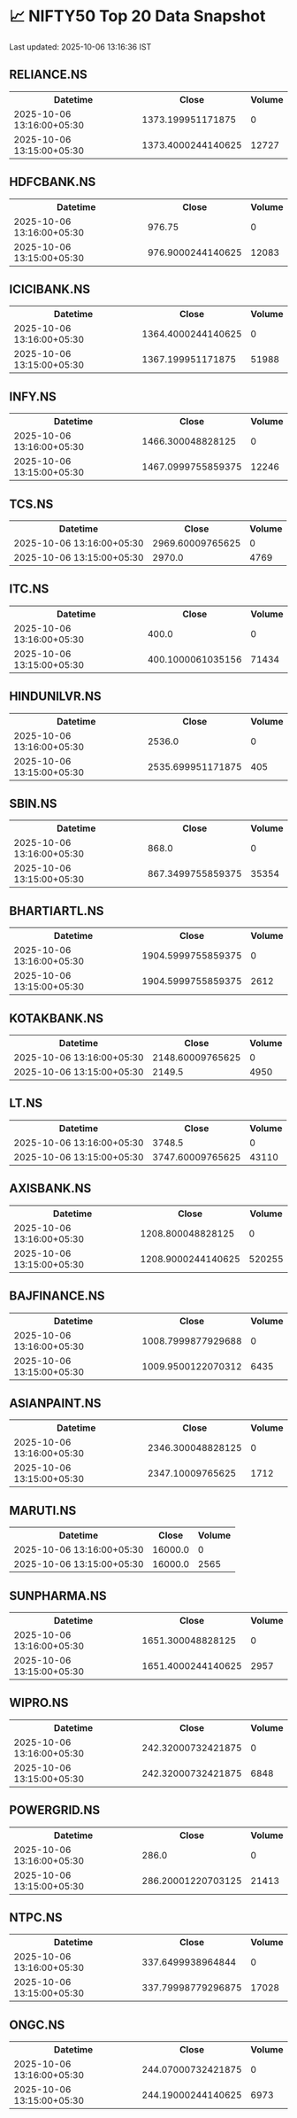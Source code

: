 # 📈 NIFTY50 Top 20 Data Snapshot

Last updated: 2025-10-06 13:16:36 IST

## RELIANCE.NS

<table>
  <tr><th>Datetime</th><th>Close</th><th>Volume</th></tr>
  <tr><td>2025-10-06 13:16:00+05:30</td><td>1373.199951171875</td><td>0</td></tr>
  <tr><td>2025-10-06 13:15:00+05:30</td><td>1373.4000244140625</td><td>12727</td></tr>
</table>

## HDFCBANK.NS

<table>
  <tr><th>Datetime</th><th>Close</th><th>Volume</th></tr>
  <tr><td>2025-10-06 13:16:00+05:30</td><td>976.75</td><td>0</td></tr>
  <tr><td>2025-10-06 13:15:00+05:30</td><td>976.9000244140625</td><td>12083</td></tr>
</table>

## ICICIBANK.NS

<table>
  <tr><th>Datetime</th><th>Close</th><th>Volume</th></tr>
  <tr><td>2025-10-06 13:16:00+05:30</td><td>1364.4000244140625</td><td>0</td></tr>
  <tr><td>2025-10-06 13:15:00+05:30</td><td>1367.199951171875</td><td>51988</td></tr>
</table>

## INFY.NS

<table>
  <tr><th>Datetime</th><th>Close</th><th>Volume</th></tr>
  <tr><td>2025-10-06 13:16:00+05:30</td><td>1466.300048828125</td><td>0</td></tr>
  <tr><td>2025-10-06 13:15:00+05:30</td><td>1467.0999755859375</td><td>12246</td></tr>
</table>

## TCS.NS

<table>
  <tr><th>Datetime</th><th>Close</th><th>Volume</th></tr>
  <tr><td>2025-10-06 13:16:00+05:30</td><td>2969.60009765625</td><td>0</td></tr>
  <tr><td>2025-10-06 13:15:00+05:30</td><td>2970.0</td><td>4769</td></tr>
</table>

## ITC.NS

<table>
  <tr><th>Datetime</th><th>Close</th><th>Volume</th></tr>
  <tr><td>2025-10-06 13:16:00+05:30</td><td>400.0</td><td>0</td></tr>
  <tr><td>2025-10-06 13:15:00+05:30</td><td>400.1000061035156</td><td>71434</td></tr>
</table>

## HINDUNILVR.NS

<table>
  <tr><th>Datetime</th><th>Close</th><th>Volume</th></tr>
  <tr><td>2025-10-06 13:16:00+05:30</td><td>2536.0</td><td>0</td></tr>
  <tr><td>2025-10-06 13:15:00+05:30</td><td>2535.699951171875</td><td>405</td></tr>
</table>

## SBIN.NS

<table>
  <tr><th>Datetime</th><th>Close</th><th>Volume</th></tr>
  <tr><td>2025-10-06 13:16:00+05:30</td><td>868.0</td><td>0</td></tr>
  <tr><td>2025-10-06 13:15:00+05:30</td><td>867.3499755859375</td><td>35354</td></tr>
</table>

## BHARTIARTL.NS

<table>
  <tr><th>Datetime</th><th>Close</th><th>Volume</th></tr>
  <tr><td>2025-10-06 13:16:00+05:30</td><td>1904.5999755859375</td><td>0</td></tr>
  <tr><td>2025-10-06 13:15:00+05:30</td><td>1904.5999755859375</td><td>2612</td></tr>
</table>

## KOTAKBANK.NS

<table>
  <tr><th>Datetime</th><th>Close</th><th>Volume</th></tr>
  <tr><td>2025-10-06 13:16:00+05:30</td><td>2148.60009765625</td><td>0</td></tr>
  <tr><td>2025-10-06 13:15:00+05:30</td><td>2149.5</td><td>4950</td></tr>
</table>

## LT.NS

<table>
  <tr><th>Datetime</th><th>Close</th><th>Volume</th></tr>
  <tr><td>2025-10-06 13:16:00+05:30</td><td>3748.5</td><td>0</td></tr>
  <tr><td>2025-10-06 13:15:00+05:30</td><td>3747.60009765625</td><td>43110</td></tr>
</table>

## AXISBANK.NS

<table>
  <tr><th>Datetime</th><th>Close</th><th>Volume</th></tr>
  <tr><td>2025-10-06 13:16:00+05:30</td><td>1208.800048828125</td><td>0</td></tr>
  <tr><td>2025-10-06 13:15:00+05:30</td><td>1208.9000244140625</td><td>520255</td></tr>
</table>

## BAJFINANCE.NS

<table>
  <tr><th>Datetime</th><th>Close</th><th>Volume</th></tr>
  <tr><td>2025-10-06 13:16:00+05:30</td><td>1008.7999877929688</td><td>0</td></tr>
  <tr><td>2025-10-06 13:15:00+05:30</td><td>1009.9500122070312</td><td>6435</td></tr>
</table>

## ASIANPAINT.NS

<table>
  <tr><th>Datetime</th><th>Close</th><th>Volume</th></tr>
  <tr><td>2025-10-06 13:16:00+05:30</td><td>2346.300048828125</td><td>0</td></tr>
  <tr><td>2025-10-06 13:15:00+05:30</td><td>2347.10009765625</td><td>1712</td></tr>
</table>

## MARUTI.NS

<table>
  <tr><th>Datetime</th><th>Close</th><th>Volume</th></tr>
  <tr><td>2025-10-06 13:16:00+05:30</td><td>16000.0</td><td>0</td></tr>
  <tr><td>2025-10-06 13:15:00+05:30</td><td>16000.0</td><td>2565</td></tr>
</table>

## SUNPHARMA.NS

<table>
  <tr><th>Datetime</th><th>Close</th><th>Volume</th></tr>
  <tr><td>2025-10-06 13:16:00+05:30</td><td>1651.300048828125</td><td>0</td></tr>
  <tr><td>2025-10-06 13:15:00+05:30</td><td>1651.4000244140625</td><td>2957</td></tr>
</table>

## WIPRO.NS

<table>
  <tr><th>Datetime</th><th>Close</th><th>Volume</th></tr>
  <tr><td>2025-10-06 13:16:00+05:30</td><td>242.32000732421875</td><td>0</td></tr>
  <tr><td>2025-10-06 13:15:00+05:30</td><td>242.32000732421875</td><td>6848</td></tr>
</table>

## POWERGRID.NS

<table>
  <tr><th>Datetime</th><th>Close</th><th>Volume</th></tr>
  <tr><td>2025-10-06 13:16:00+05:30</td><td>286.0</td><td>0</td></tr>
  <tr><td>2025-10-06 13:15:00+05:30</td><td>286.20001220703125</td><td>21413</td></tr>
</table>

## NTPC.NS

<table>
  <tr><th>Datetime</th><th>Close</th><th>Volume</th></tr>
  <tr><td>2025-10-06 13:16:00+05:30</td><td>337.6499938964844</td><td>0</td></tr>
  <tr><td>2025-10-06 13:15:00+05:30</td><td>337.79998779296875</td><td>17028</td></tr>
</table>

## ONGC.NS

<table>
  <tr><th>Datetime</th><th>Close</th><th>Volume</th></tr>
  <tr><td>2025-10-06 13:16:00+05:30</td><td>244.07000732421875</td><td>0</td></tr>
  <tr><td>2025-10-06 13:15:00+05:30</td><td>244.19000244140625</td><td>6973</td></tr>
</table>

